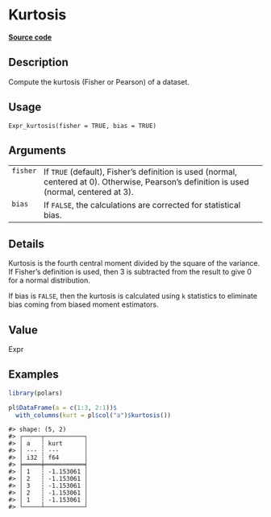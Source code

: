 
# Kurtosis

[**Source code**](https://github.com/pola-rs/r-polars/tree/main/R/expr__expr.R#L2740)

## Description

Compute the kurtosis (Fisher or Pearson) of a dataset.

## Usage

<pre><code class='language-R'>Expr_kurtosis(fisher = TRUE, bias = TRUE)
</code></pre>

## Arguments

<table>
<tr>
<td style="white-space: nowrap; font-family: monospace; vertical-align: top">
<code id="Expr_kurtosis_:_fisher">fisher</code>
</td>
<td>
If <code>TRUE</code> (default), Fisher’s definition is used (normal,
centered at 0). Otherwise, Pearson’s definition is used (normal,
centered at 3).
</td>
</tr>
<tr>
<td style="white-space: nowrap; font-family: monospace; vertical-align: top">
<code id="Expr_kurtosis_:_bias">bias</code>
</td>
<td>
If <code>FALSE</code>, the calculations are corrected for statistical
bias.
</td>
</tr>
</table>

## Details

Kurtosis is the fourth central moment divided by the square of the
variance. If Fisher’s definition is used, then 3 is subtracted from the
result to give 0 for a normal distribution.

If bias is <code>FALSE</code>, then the kurtosis is calculated using
<code>k</code> statistics to eliminate bias coming from biased moment
estimators.

## Value

Expr

## Examples

``` r
library(polars)

pl$DataFrame(a = c(1:3, 2:1))$
  with_columns(kurt = pl$col("a")$kurtosis())
```

    #> shape: (5, 2)
    #> ┌─────┬───────────┐
    #> │ a   ┆ kurt      │
    #> │ --- ┆ ---       │
    #> │ i32 ┆ f64       │
    #> ╞═════╪═══════════╡
    #> │ 1   ┆ -1.153061 │
    #> │ 2   ┆ -1.153061 │
    #> │ 3   ┆ -1.153061 │
    #> │ 2   ┆ -1.153061 │
    #> │ 1   ┆ -1.153061 │
    #> └─────┴───────────┘
